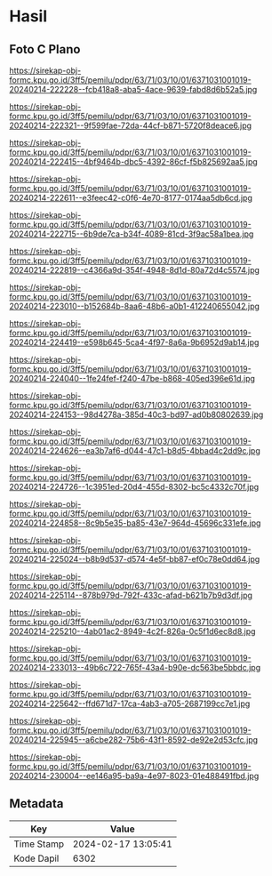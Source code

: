 # Hasil

## Foto C Plano

https://sirekap-obj-formc.kpu.go.id/3ff5/pemilu/pdpr/63/71/03/10/01/6371031001019-20240214-222228--fcb418a8-aba5-4ace-9639-fabd8d6b52a5.jpg

https://sirekap-obj-formc.kpu.go.id/3ff5/pemilu/pdpr/63/71/03/10/01/6371031001019-20240214-222321--9f599fae-72da-44cf-b871-5720f8deace6.jpg

https://sirekap-obj-formc.kpu.go.id/3ff5/pemilu/pdpr/63/71/03/10/01/6371031001019-20240214-222415--4bf9464b-dbc5-4392-86cf-f5b825692aa5.jpg

https://sirekap-obj-formc.kpu.go.id/3ff5/pemilu/pdpr/63/71/03/10/01/6371031001019-20240214-222611--e3feec42-c0f6-4e70-8177-0174aa5db6cd.jpg

https://sirekap-obj-formc.kpu.go.id/3ff5/pemilu/pdpr/63/71/03/10/01/6371031001019-20240214-222715--6b9de7ca-b34f-4089-81cd-3f9ac58a1bea.jpg

https://sirekap-obj-formc.kpu.go.id/3ff5/pemilu/pdpr/63/71/03/10/01/6371031001019-20240214-222819--c4366a9d-354f-4948-8d1d-80a72d4c5574.jpg

https://sirekap-obj-formc.kpu.go.id/3ff5/pemilu/pdpr/63/71/03/10/01/6371031001019-20240214-223010--b152684b-8aa6-48b6-a0b1-412240655042.jpg

https://sirekap-obj-formc.kpu.go.id/3ff5/pemilu/pdpr/63/71/03/10/01/6371031001019-20240214-224419--e598b645-5ca4-4f97-8a6a-9b6952d9ab14.jpg

https://sirekap-obj-formc.kpu.go.id/3ff5/pemilu/pdpr/63/71/03/10/01/6371031001019-20240214-224040--1fe24fef-f240-47be-b868-405ed396e61d.jpg

https://sirekap-obj-formc.kpu.go.id/3ff5/pemilu/pdpr/63/71/03/10/01/6371031001019-20240214-224153--98d4278a-385d-40c3-bd97-ad0b80802639.jpg

https://sirekap-obj-formc.kpu.go.id/3ff5/pemilu/pdpr/63/71/03/10/01/6371031001019-20240214-224626--ea3b7af6-d044-47c1-b8d5-4bbad4c2dd9c.jpg

https://sirekap-obj-formc.kpu.go.id/3ff5/pemilu/pdpr/63/71/03/10/01/6371031001019-20240214-224726--1c3951ed-20d4-455d-8302-bc5c4332c70f.jpg

https://sirekap-obj-formc.kpu.go.id/3ff5/pemilu/pdpr/63/71/03/10/01/6371031001019-20240214-224858--8c9b5e35-ba85-43e7-964d-45696c331efe.jpg

https://sirekap-obj-formc.kpu.go.id/3ff5/pemilu/pdpr/63/71/03/10/01/6371031001019-20240214-225024--b8b9d537-d574-4e5f-bb87-ef0c78e0dd64.jpg

https://sirekap-obj-formc.kpu.go.id/3ff5/pemilu/pdpr/63/71/03/10/01/6371031001019-20240214-225114--878b979d-792f-433c-afad-b621b7b9d3df.jpg

https://sirekap-obj-formc.kpu.go.id/3ff5/pemilu/pdpr/63/71/03/10/01/6371031001019-20240214-225210--4ab01ac2-8949-4c2f-826a-0c5f1d6ec8d8.jpg

https://sirekap-obj-formc.kpu.go.id/3ff5/pemilu/pdpr/63/71/03/10/01/6371031001019-20240214-233013--49b6c722-765f-43a4-b90e-dc563be5bbdc.jpg

https://sirekap-obj-formc.kpu.go.id/3ff5/pemilu/pdpr/63/71/03/10/01/6371031001019-20240214-225642--ffd671d7-17ca-4ab3-a705-2687199cc7e1.jpg

https://sirekap-obj-formc.kpu.go.id/3ff5/pemilu/pdpr/63/71/03/10/01/6371031001019-20240214-225945--a6cbe282-75b6-43f1-8592-de92e2d53cfc.jpg

https://sirekap-obj-formc.kpu.go.id/3ff5/pemilu/pdpr/63/71/03/10/01/6371031001019-20240214-230004--ee146a95-ba9a-4e97-8023-01e488491fbd.jpg


## Metadata

| Key        | Value               |
| ---------- | ------------------- |
| Time Stamp | 2024-02-17 13:05:41 |
| Kode Dapil | 6302                |



